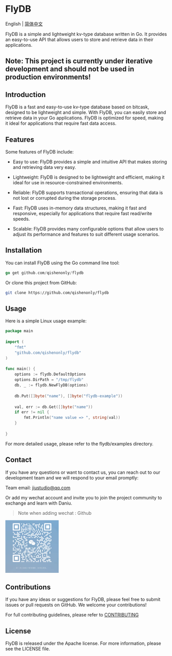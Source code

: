 # FlyDB

English | [简体中文](https://github.com/qishenonly/flydb/blob/master/README_CN.md)

FlyDB is a simple and lightweight kv-type database written in Go. It provides an easy-to-use API that allows users to store and retrieve data in their applications.

## **Note**: This project is currently under iterative development and should not be used in production environments!

## Introduction

FlyDB is a fast and easy-to-use kv-type database based on bitcask, designed to be lightweight and simple. With FlyDB, you can easily store and retrieve data in your Go applications. FlyDB is optimized for speed, making it ideal for applications that require fast data access.

## Features

Some features of FlyDB include:

- Easy to use: FlyDB provides a simple and intuitive API that makes storing and retrieving data very easy.

- Lightweight: FlyDB is designed to be lightweight and efficient, making it ideal for use in resource-constrained environments.
- Reliable: FlyDB supports transactional operations, ensuring that data is not lost or corrupted during the storage process.
- Fast: FlyDB uses in-memory data structures, making it fast and responsive, especially for applications that require fast read/write speeds.
- Scalable: FlyDB provides many configurable options that allow users to adjust its performance and features to suit different usage scenarios.

## Installation

You can install FlyDB using the Go command line tool:

```go
go get github.com/qishenonly/flydb
```

Or clone this project from GitHub:

```bash
git clone https://github.com/qishenonly/flydb
```

## Usage

Here is a simple Linux usage example:

```go
package main

import (
	"fmt"
	"github.com/qishenonly/flydb"
)

func main() {
	options := flydb.DefaultOptions
	options.DirPath = "/tmp/flydb"
	db, _ := flydb.NewFlyDB(options)

	db.Put([]byte("name"), []byte("flydb-example"))

	val, err := db.Get([]byte("name"))
	if err != nil {
		fmt.Println("name value => ", string(val))
	}

}
```

For more detailed usage, please refer to the flydb/examples directory.

## Contact

If you have any questions or want to contact us, you can reach out to our development team and we will respond to your email promptly:

Team email: jiustudio@qq.com

Or add my wechat account and invite you to join the project community to exchange and learn with Daniu.

> Note when adding wechat : Github

<img src="./assets/vx-1683193364673-1.png" alt="vx" style="width:33%;"  />

## Contributions

If you have any ideas or suggestions for FlyDB, please feel free to submit issues or pull requests on GitHub. We welcome your contributions!

For full contributing guidelines, please refer to [CONTRIBUTING](https://github.com/qishenonly/flydb/blob/master/CONTRIBUTING.md)

## License

FlyDB is released under the Apache license. For more information, please see the LICENSE file.
